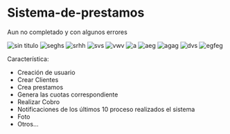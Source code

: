 # Sistema-de-prestamos
Aun no completado y con algunos errores

![sin titulo](https://user-images.githubusercontent.com/34143373/52630381-7dab6c00-2e92-11e9-95cc-af2e9df4bcd8.png)
![seghs](https://user-images.githubusercontent.com/34143373/52630423-9ca9fe00-2e92-11e9-88f4-922b999299a1.png)
![srhh](https://user-images.githubusercontent.com/34143373/52630424-9ca9fe00-2e92-11e9-8429-82e37ad981bd.png)
![svs](https://user-images.githubusercontent.com/34143373/52630425-9d429480-2e92-11e9-857c-ffa8c8169b6b.png)
![vwv](https://user-images.githubusercontent.com/34143373/52630426-9d429480-2e92-11e9-8bcd-8c5d8777eec9.png)
![a](https://user-images.githubusercontent.com/34143373/52630427-9d429480-2e92-11e9-9f88-4251956bc4af.png)
![aeg](https://user-images.githubusercontent.com/34143373/52630428-9ddb2b00-2e92-11e9-9c42-a9e9bb0ab2b1.png)
![agag](https://user-images.githubusercontent.com/34143373/52630429-9ddb2b00-2e92-11e9-8663-ddc491c896c1.png)
![dvs](https://user-images.githubusercontent.com/34143373/52630431-9ddb2b00-2e92-11e9-8adf-f3500a074496.png)
![egfeg](https://user-images.githubusercontent.com/34143373/52630432-9e73c180-2e92-11e9-84d1-c544af08ceb7.png)



Característica:
-	Creación de  usuario 
-	Crear Clientes 
-	Crea prestamos 
-	Genera las cuotas  correspondiente 
-	Realizar Cobro
-	Notificaciones de los últimos 10 proceso realizados el sistema 
-	Foto
-	Otros…
